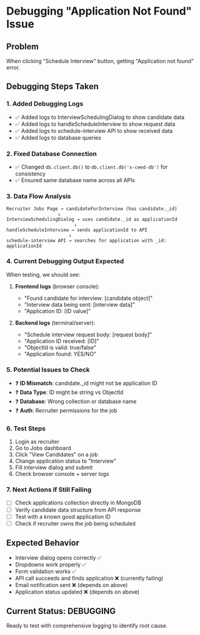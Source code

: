 # Debugging "Application Not Found" Issue

## Problem
When clicking "Schedule Interview" button, getting "Application not found" error.

## Debugging Steps Taken

### 1. Added Debugging Logs
- ✅ Added logs to InterviewSchedulingDialog to show candidate data
- ✅ Added logs to handleScheduleInterview to show request data  
- ✅ Added logs to schedule-interview API to show received data
- ✅ Added logs to database queries

### 2. Fixed Database Connection
- ✅ Changed `db.client.db()` to `db.client.db('x-ceed-db')` for consistency
- ✅ Ensured same database name across all APIs

### 3. Data Flow Analysis
```
Recruiter Jobs Page → candidateForInterview (has candidate._id)
                   ↓
InterviewSchedulingDialog → uses candidate._id as applicationId  
                         ↓
handleScheduleInterview → sends applicationId to API
                       ↓
schedule-interview API → searches for application with _id: applicationId
```

### 4. Current Debugging Output Expected
When testing, we should see:
1. **Frontend logs** (browser console):
   - "Found candidate for interview: [candidate object]"
   - "Interview data being sent: [interview data]"
   - "Application ID: [ID value]"

2. **Backend logs** (terminal/server):
   - "Schedule interview request body: [request body]"
   - "Application ID received: [ID]"
   - "ObjectId is valid: true/false"
   - "Application found: YES/NO"

### 5. Potential Issues to Check
- ❓ **ID Mismatch**: candidate._id might not be application ID
- ❓ **Data Type**: ID might be string vs ObjectId
- ❓ **Database**: Wrong collection or database name
- ❓ **Auth**: Recruiter permissions for the job

### 6. Test Steps
1. Login as recruiter
2. Go to Jobs dashboard  
3. Click "View Candidates" on a job
4. Change application status to "Interview"
5. Fill interview dialog and submit
6. Check browser console + server logs

### 7. Next Actions if Still Failing
- [ ] Check applications collection directly in MongoDB
- [ ] Verify candidate data structure from API response
- [ ] Test with a known good application ID
- [ ] Check if recruiter owns the job being scheduled

## Expected Behavior
- Interview dialog opens correctly ✅  
- Dropdowns work properly ✅
- Form validation works ✅
- API call succeeds and finds application ❌ (currently failing)
- Email notification sent ❌ (depends on above)
- Application status updated ❌ (depends on above)

## Current Status: DEBUGGING
Ready to test with comprehensive logging to identify root cause.

